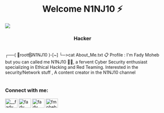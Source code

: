 <h1 align="center">Welcome N1NJ10 ⚡️ </h1>

<img src="https://images.hdqwalls.com/download/anime-scifi-ninja-4k-sy-1366x768.jpg" align="center">
<h3 align="center">Hacker</h3>

<img src="https://user-images.githubusercontent.com/71278733/172068867-ba3de80b-dc63-44c0-a31b-0ba74c244163.gif" width="500" height="3">

┌──( 🥷root㉿N1NJ10 )-[~]
└─>cat About_Me.txt
📋 Profile : I'm Fady Moheb but you can called me N1NJ10 🕵️‍♂️, a fervent Cyber Security enthusiast specializing in Ethical Hacking and Red Teaming. Interested in the security/Network stuff , A content creator in the N1NJ10 channel 

<img src="https://user-images.githubusercontent.com/71278733/172068867-ba3de80b-dc63-44c0-a31b-0ba74c244163.gif" width="500" height="3">


<h3 align="left">Connect with me:</h3>
<p align="left">
<a href="https://www.linkedin.com/in/fadymoheb/"target="blank"><img align="center" src="https://raw.githubusercontent.com/rahuldkjain/github-profile-readme-generator/master/src/images/icons/Social/twitter.svg" alt="__fady_moheb__" height="30" width="40" /></a>
<a href="https://www.linkedin.com/in/fadymoheb/" target="blank"><img align="center" src="https://raw.githubusercontent.com/rahuldkjain/github-profile-readme-generator/master/src/images/icons/Social/linked-in-alt.svg" alt="fady moheb" height="30" width="40" /></a>
<a href="https://www.facebook.com/profile.php?id=100083295194726" target="blank"><img align="center" src="https://raw.githubusercontent.com/rahuldkjain/github-profile-readme-generator/master/src/images/icons/Social/facebook.svg" alt="fady moheb" height="30" width="40" /></a>
<a href="https://www.hackerrank.com/fmoheb6" target="blank"><img align="center" src="https://raw.githubusercontent.com/rahuldkjain/github-profile-readme-generator/master/src/images/icons/Social/hackerrank.svg" alt="fmoheb6" height="30" width="40" /></a>
</p>
<img src="https://user-images.githubusercontent.com/71278733/172068867-ba3de80b-dc63-44c0-a31b-0ba74c244163.gif" width="500" height="3">


